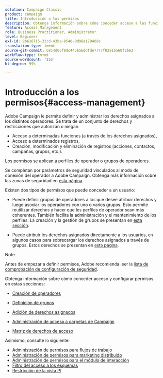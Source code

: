 ```yaml
---
solution: Campaign Classic
product: campaign
title: Introducción a los permisos
description: Obtenga información sobre cómo conceder acceso a las funciones de Campaign
feature: Access Management
role: Business Practitioner, Administrator
level: Beginner
exl-id: 9b616715-33cd-43ba-8548-8d96a179408e
translation-type: tm+mt
source-git-commit: 6854d06f8dc445b56ddfde7777f02916a60f2b63
workflow-type: tm+mt
source-wordcount: '255'
ht-degree: 99%

---
```


# Introducción a los permisos{#access-management}

Adobe Campaign le permite definir y administrar los derechos asignados a los distintos operadores. Se trata de un conjunto de derechos y restricciones que autorizan o niegan:

* Acceso a determinadas funciones (a través de los derechos asignados),
* Acceso a determinados registros,
* Creación, modificación y eliminación de registros (acciones, contactos, campañas, grupos, etc.).

Los permisos se aplican a perfiles de operador o grupos de operadores.

Se completan por parámetros de seguridad vinculados al modo de conexión del operador a Adobe Campaign. Obtenga más información sobre las zonas de seguridad en [esta página](../../installation/using/security-zones.md).

Existen dos tipos de permisos que puede conceder a un usuario:

* Puede definir grupos de operadores a los que desee atribuir derechos y luego asociar los operadores con uno o varios grupos. Esto permite reutilizar derechos y hacer que los perfiles de operador sean más coherentes. También facilita la administración y el mantenimiento de los perfiles. La creación y la gestión de grupos se presentan en [esta sección](access-management-groups.md).

* Puede atribuir los derechos asignados directamente a los usuarios, en algunos casos para sobrecargar los derechos asignados a través de grupos. Estos derechos se presentan en [esta página](access-management-named-rights.md).

>[!NOTE]
>
>Antes de empezar a definir permisos, Adobe recomienda leer la [lista de comprobación de configuración de seguridad](https://helpx.adobe.com/es/campaign/kb/acc-security.html).

Obtenga información sobre cómo conceder acceso y configurar permisos en estas secciones:

* [Creación de operadores](access-management-operators.md)

* [Definición de grupos](access-management-groups.md)

* [Adición de derechos asignados](access-management-named-rights.md)

* [Administración de acceso a carpetas de Campaign](access-management-folders.md)

* [Matriz de derechos de acceso](access-management-named-rights.md#access-rights-matrix)


Asimismo, consulte lo siguiente:

* [Administración de permisos para flujos de trabajo](../../workflow/using/managing-rights.md)
* [Administración de permisos para marketing distribuido](../../campaign/using/about-distributed-marketing.md#operators-and-entities)
* [Administración de permisos para el módulo de interacción](../../interaction/using/operator-profiles.md)
* [Filtro del acceso a los esquemas](../../configuration/using/filtering-schemas.md)
* [Restricción de la vista PI](../../configuration/using/restricting-pii-view.md)
